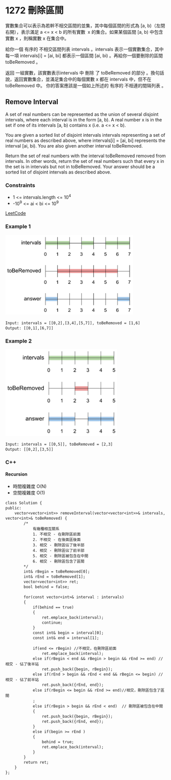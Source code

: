 # 1272 刪除區間

實數集合可以表示為若幹不相交區間的並集，其中每個區間的形式為 [a, b)（左閉右開），表示滿足 a <= x < b 的所有實數  x 的集合。如果某個區間 [a, b) 中包含實數 x ，則稱實數 x 在集合中。

給你一個 有序的 不相交區間列表 intervals 。intervals 表示一個實數集合，其中每一項 intervals[i] = [ai, bi] 都表示一個區間 [ai, bi) 。再給你一個要刪除的區間 toBeRemoved 。

返回 一組實數，該實數表示intervals 中 刪除 了 toBeRemoved 的部分 。換句話說，返回實數集合，並滿足集合中的每個實數 x 都在 intervals 中，但不在 toBeRemoved 中。
你的答案應該是一個如上所述的 有序的 不相連的間隔列表 。

##  Remove Interval

A set of real numbers can be represented as the union of several disjoint intervals, where each interval is in the form [a, b). A real number x is in the set if one of its intervals [a, b) contains x (i.e. a <= x < b).

You are given a sorted list of disjoint intervals intervals representing a set of real numbers as described above, where intervals[i] = [ai, bi] represents the interval [ai, bi). You are also given another interval toBeRemoved.

Return the set of real numbers with the interval toBeRemoved removed from intervals. In other words, return the set of real numbers such that every x in the set is in intervals but not in toBeRemoved. Your answer should be a sorted list of disjoint intervals as described above.

### Constraints

* 1 <= intervals.length <= 10<sup>4</sup>
* -10<sup>9</sup> <= ai < bi <= 10<sup>9</sup>

[LeetCode](https://leetcode-cn.com/problems/remove-interval/)


### Example 1

<img src="img/1272_1.png" width = "400"/>

```
Input: intervals = [[0,2],[3,4],[5,7]], toBeRemoved = [1,6]
Output: [[0,1],[6,7]]
```

### Example 2

<img src="img/1272_2.png" width = "350"/>

```
Input: intervals = [[0,5]], toBeRemoved = [2,3]
Output: [[0,2],[3,5]]
```

### C++ 

#### Recursion

* 時間複雜度 O(N)
* 空間複雜度 O(1)

```
class Solution {
public:
    vector<vector<int>> removeInterval(vector<vector<int>>& intervals, vector<int>& toBeRemoved) {
        /*
            有幾種相互關系
            1. 不相交 - 在刪除區前面
            2. 不相交 - 在後面區後面
            3. 相交 - 刪除區佔了後半部
            4. 相交 - 刪除區佔了前半部
            5. 相交 - 刪除區被包含在中間
            6. 相交 - 刪除區包含了區間
        */
        int& rBegin = toBeRemoved[0];
        int& rEnd = toBeRemoved[1];
        vector<vector<int>> ret;
        bool behind = false;

        for(const vector<int>& interval : intervals)
        {
            if(behind == true)
            {
                ret.emplace_back(interval);
                continue;
            }
            const int& begin = interval[0];
            const int& end = interval[1];

            if(end <= rBegin) //不相交，在刪除區前面
                ret.emplace_back(interval);
            else if(rBegin < end && rBegin > begin && rEnd >= end) //相交 - 佔了後半站
                ret.push_back({begin, rBegin});
            else if(rEnd > begin && rEnd < end && rBegin <= begin) //相交 - 佔了前半站
                ret.push_back({rEnd, end});
            else if(rBegin <= begin && rEnd >= end)//相交，刪除區包含了區間
            ;
            else if(rBegin > begin && rEnd < end)  // 刪除區被包含在中間
            {    
                ret.push_back({begin, rBegin});
                ret.push_back({rEnd, end});
            }
            else if(begin >= rEnd )
            {    
                behind = true;
                ret.emplace_back(interval);
            }
        }
        return ret;
    }
};
```


